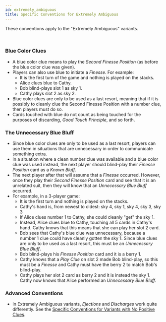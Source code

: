```yaml
---
id: extremely_ambiguous
title: Specific Conventions for Extremely Ambiguous
---
```


These conventions apply to the "Extremely Ambiguous" variants.

<br />

### Blue Color Clues

- A blue color clue means to play the *Second Finesse Position* (as before the blue color clue was given).
- Players can also use blue to initiate a *Finesse*. For example:
  - It is the first turn of the game and nothing is played on the stacks.
  - Alice clues blue to Cathy.
  - Bob blind-plays slot 1 as sky 1.
  - Cathy plays slot 2 as sky 2.
- Blue color clues are only to be used as a last resort, meaning that if it is possibly to cleanly clue the Second Finesse Position with a number clue, then players must do so.
- Cards touched with blue do not count as being touched for the purposes of discarding, *Good Touch Principle*, and so forth.

### The Unnecessary Blue Bluff

- Since blue color clues are only to be used as a last resort, players can use them in situations that are unnecessary in order to communicate something extra.
- In a situation where a clean number clue was available and a blue color clue was used instead, the next player should blind-play their *Finesse Position* card as a *Known Bluff*.
- The next player after that will assume that a *Finesse* occurred. However, once they play their *Second Finesse Position* card and see that it is an unrelated suit, then they will know that an *Unnecessary Blue Bluff* occurred.
- For example, in a 3-player game:
  - It is the first turn and nothing is played on the stacks.
  - Cathy's hand is, from newest to oldest: sky 4, sky 1, sky 4, sky 3, sky 3
  - If Alice clues number 1 to Cathy, she could cleanly "get" the sky 1.
  - Instead, Alice clues blue to Cathy, touching all 5 cards in Cathy's hand. Cathy knows that this means that she can play her slot 2 card.
  - Bob sees that Cathy's blue clue was unnecessary, because a number 1 clue could have cleanly gotten the sky 1. Since blue clues are only to be used as a last resort, this must be an *Unnecessary Blue Bluff*.
  - Bob blind-plays his *Finesse Position* card and it is a berry 1.
  - Cathy knows that a *Play Clue* on slot 2 made Bob blind-play, so this must be a *Finesse* and Cathy must have the berry 2 to match Bob's blind-play.
  - Cathy plays her slot 2 card as berry 2 and it is instead the sky 1. Cathy now knows that Alice performed an *Unnecessary Blue Bluff*.

### Advanced Conventions

- In Extremely Ambiguous variants, *Ejections* and *Discharges* work quite differently. See the [Specific Conventions for Variants with No Positive Clues](no_positive_clues.md).

